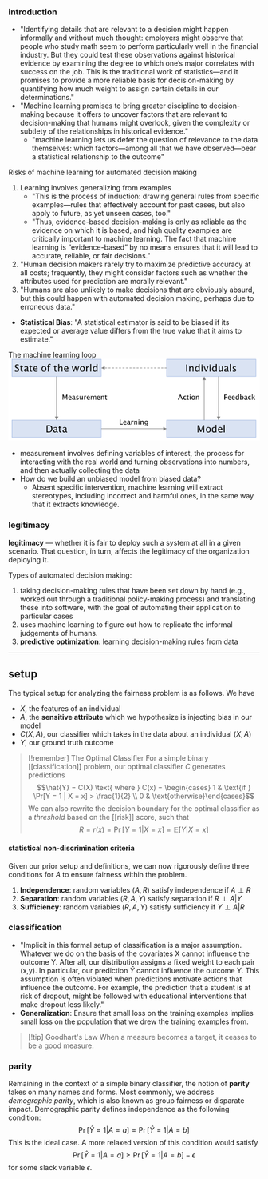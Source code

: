 
### introduction
- "Identifying details that are relevant to a decision might happen informally and without much thought: employers might observe that people who study math seem to perform particularly well in the financial industry. But they could test these observations against historical evidence by examining the degree to which one’s major correlates with success on the job. This is the traditional work of statistics—and it promises to provide a more reliable basis for decision-making by quantifying how much weight to assign certain details in our determinations."
- "Machine learning promises to bring greater discipline to decision-making because it offers to uncover factors that are relevant to decision-making that humans might overlook, given the complexity or subtlety of the relationships in historical evidence."
	- "machine learning lets us defer the question of relevance to the data themselves: which factors—among all that we have observed—bear a statistical relationship to the outcome"

Risks of machine learning for automated decision making
1. Learning involves generalizing from examples
	- "This is the process of induction: drawing general rules from specific examples—rules that effectively account for past cases, but also apply to future, as yet unseen cases, too."
	- "Thus, evidence-based decision-making is only as reliable as the evidence on which it is based, and high quality examples are critically important to machine learning. The fact that machine learning is “evidence-based” by no means ensures that it will lead to accurate, reliable, or fair decisions."
2. "Human decision makers rarely try to maximize predictive accuracy at all costs; frequently, they might consider factors such as whether the attributes used for prediction are morally relevant."
3. "Humans are also unlikely to make decisions that are obviously absurd, but this could happen with automated decision making, perhaps due to erroneous data."

- **Statistical Bias**: "A statistical estimator is said to be biased if its expected or average value differs from the true value that it aims to estimate."


The machine learning loop
![ML Lifecycle](img/lifecycle.png)
- measurement involves defining variables of interest, the process for interacting with the real world and turning observations into numbers, and then actually collecting the data
- How do we build an unbiased model from biased data?
	- Absent specific intervention, machine learning will extract stereotypes, including incorrect and harmful ones, in the same way that it extracts knowledge.

### legitimacy
**legitimacy** — whether it is fair to deploy such a system at all in a given scenario. That question, in turn, affects the legitimacy of the organization deploying it.

Types of automated decision making:
1. taking decision-making rules that have been set down by hand (e.g., worked out through a traditional policy-making process) and translating these into software, with the goal of automating their application to particular cases
2. uses machine learning to figure out how to replicate the informal judgements of humans.
3. **predictive optimization**: learning decision-making rules from data

---
## setup
The typical setup for analyzing the fairness problem is as follows. We have
- $X$, the features of an individual
- $A$, the **sensitive attribute** which we hypothesize is injecting bias in our model
- $C(X, A)$, our classifier which takes in the data about an individual $(X, A)$
- $Y$, our ground truth outcome

>[!remember] The Optimal Classifier
>For a simple binary [[classification]] problem, our optimal classifier $C$ generates predictions $$\hat{Y} = C(X)  \text{  where  }  C(x) = \begin{cases} 1 & \text{if } \Pr[Y = 1 | X = x] > \frac{1}{2} \\ 0 & \text{otherwise}\end{cases}$$
>We can also rewrite the decision boundary for the optimal classifier as a *threshold* based on the [[risk]] score, such that $$R = r(x) = \Pr[Y = 1 | X = x] = \mathbb{E}[Y | X = x]$$

#### statistical non-discrimination criteria
Given our prior setup and definitions, we can now rigorously define three conditions for $A$ to ensure fairness within the problem.
1. **Independence**: random variables $(A, R)$ satisfy independence if $A \perp R$ 
2. **Separation**: random variables $(R, A, Y)$ satisfy separation if $R \perp A|Y$
3. **Sufficiency**: random variables $(R, A, Y)$ satisfy sufficiency if $Y \perp A |R$ 


### classification
- "Implicit in this formal setup of classification is a major assumption. Whatever we do on the basis of the covariates X cannot influence the outcome Y. After all, our distribution assigns a fixed weight to each pair (x,y). In particular, our prediction $\hat{Y}$  cannot influence the outcome Y. This assumption is often violated when predictions motivate actions that influence the outcome. For example, the prediction that a student is at risk of dropout, might be followed with educational interventions that make dropout less likely."
- **Generalization**: Ensure that small loss on the training examples implies small loss on the population that we drew the training examples from.

>[!tip] Goodhart's Law
>When a measure becomes a target, it ceases to be a good measure. 

### parity
Remaining in the context of a simple binary classifier, the notion of **parity** takes on many names and forms. Most commonly, we address *demographic parity*, which is also known as group fairness or disparate impact. Demographic parity defines independence as the following condition:
$$\Pr[\hat{Y} = 1 | A = a] = \Pr[\hat{Y} = 1 | A = b]$$
 This is the ideal case. A more relaxed version of this condition would satisfy
 $$\Pr[\hat{Y} = 1 | A = a] \ge \Pr[\hat{Y} = 1 | A = b] - \epsilon$$
 for some slack variable $\epsilon$. 

